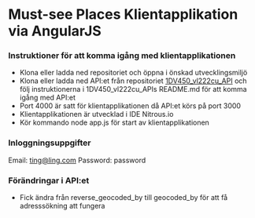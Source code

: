 # Must-see Places Klientapplikation via AngularJS

### Instruktioner för att komma igång med klientapplikationen

- Klona eller ladda ned repositoriet och öppna i önskad utvecklingsmiljö
- Klona eller ladda ned API:et från repositoriet [1DV450_vl222cu_API](https://github.com/vl222cu/1DV450_vl222cu_API "API") och följ instruktionerna i 1DV450_vl222cu_APIs README.md för att komma igång med API:et
- Port 4000 är satt för klientapplikationen då API:et körs på port 3000
- Klientapplikationen är utvecklad i IDE Nitrous.io
- Kör kommando node app.js för start av klientapplikationen

### Inloggningsuppgifter

Email: ting@ling.com
Password: password

### Förändringar i API:et

- Fick ändra från reverse_geocoded_by till geocoded_by för att få adresssökning att fungera
